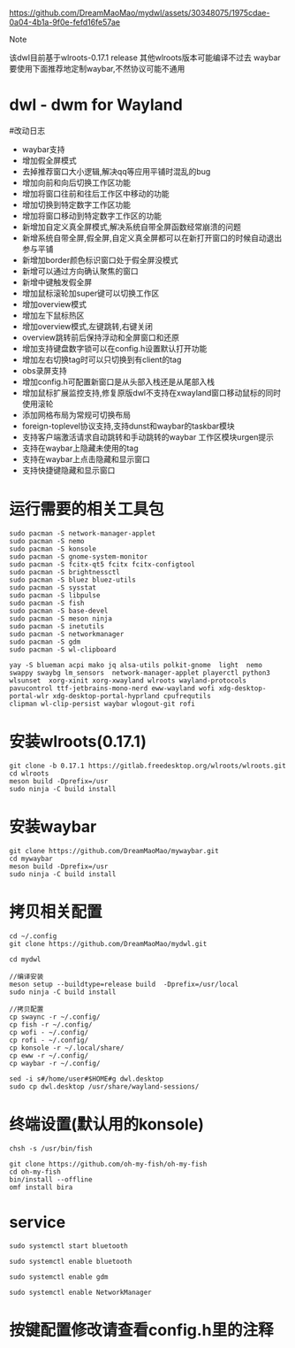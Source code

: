 


https://github.com/DreamMaoMao/mydwl/assets/30348075/1975cdae-0a04-4b1a-9f0e-fefd16fe57ae




> [!NOTE]
> 该dwl目前基于wlroots-0.17.1 release 其他wlroots版本可能编译不过去
> waybar要使用下面推荐地定制waybar,不然协议可能不通用

# dwl - dwm for Wayland

#改动日志
- waybar支持
- 增加假全屏模式
- 去掉推荐窗口大小逻辑,解决qq等应用平铺时混乱的bug
- 增加向前和向后切换工作区功能
- 增加将窗口往前和往后工作区中移动的功能
- 增加切换到特定数字工作区功能
- 增加将窗口移动到特定数字工作区的功能
- 新增加自定义真全屏模式,解决系统自带全屏函数经常崩溃的问题
- 新增系统自带全屏,假全屏,自定义真全屏都可以在新打开窗口的时候自动退出参与平铺
- 新增加border颜色标识窗口处于假全屏没模式
- 新增可以通过方向确认聚焦的窗口
- 新增中键触发假全屏
- 增加鼠标滚轮加super键可以切换工作区
- 增加overview模式
- 增加左下鼠标热区
- 增加overview模式,左键跳转,右键关闭
- overview跳转前后保持浮动和全屏窗口和还原
- 增加支持键盘数字锁可以在config.h设置默认打开功能
- 增加左右切换tag时可以只切换到有client的tag
- obs录屏支持
- 增加config.h可配置新窗口是从头部入栈还是从尾部入栈
- 增加鼠标扩展监控支持,修复原版dwl不支持在xwayland窗口移动鼠标的同时使用滚轮
- 添加网格布局为常规可切换布局
- foreign-toplevel协议支持,支持dunst和waybar的taskbar模块
- 支持客户端激活请求自动跳转和手动跳转的waybar 工作区模块urgen提示
- 支持在waybar上隐藏未使用的tag
- 支持在waybar上点击隐藏和显示窗口
- 支持快捷键隐藏和显示窗口

# 运行需要的相关工具包
```
sudo pacman -S network-manager-applet
sudo pacman -S nemo
sudo pacman -S konsole
sudo pacman -S gnome-system-monitor 
sudo pacman -S fcitx-qt5 fcitx fcitx-configtool
sudo pacman -S brightnessctl 
sudo pacman -S bluez bluez-utils 
sudo pacman -S sysstat
sudo pacman -S libpulse
sudo pacman -S fish
sudo pacman -S base-devel
sudo pacman -S meson ninja
sudo pacman -S inetutils 
sudo pacman -S networkmanager 
sudo pacman -S gdm
sudo pacman -S wl-clipboard

yay -S blueman acpi mako jq alsa-utils polkit-gnome  light  nemo swappy swaybg lm_sensors  network-manager-applet playerctl python3  wlsunset  xorg-xinit xorg-xwayland wlroots wayland-protocols pavucontrol ttf-jetbrains-mono-nerd eww-wayland wofi xdg-desktop-portal-wlr xdg-desktop-portal-hyprland cpufrequtils
clipman wl-clip-persist waybar wlogout-git rofi

```

# 安装wlroots(0.17.1)
```
git clone -b 0.17.1 https://gitlab.freedesktop.org/wlroots/wlroots.git 
cd wlroots
meson build -Dprefix=/usr
sudo ninja -C build install
```

# 安装waybar
```
git clone https://github.com/DreamMaoMao/mywaybar.git
cd mywaybar
meson build -Dprefix=/usr
sudo ninja -C build install
```

# 拷贝相关配置
```
cd ~/.config
git clone https://github.com/DreamMaoMao/mydwl.git

cd mydwl

//编译安装
meson setup --buildtype=release build  -Dprefix=/usr/local
sudo ninja -C build install

//拷贝配置
cp swaync -r ~/.config/
cp fish -r ~/.config/
cp wofi - ~/.config/
cp rofi - ~/.config/
cp konsole -r ~/.local/share/
cp eww -r ~/.config/
cp waybar -r ~/.config/

sed -i s#/home/user#$HOME#g dwl.desktop
sudo cp dwl.desktop /usr/share/wayland-sessions/
```

# 终端设置(默认用的konsole)
```
chsh -s /usr/bin/fish

git clone https://github.com/oh-my-fish/oh-my-fish
cd oh-my-fish
bin/install --offline
omf install bira
```
# service
```
sudo systemctl start bluetooth

sudo systemctl enable bluetooth

sudo systemctl enable gdm

sudo systemctl enable NetworkManager

```


# 按键配置修改请查看config.h里的注释
